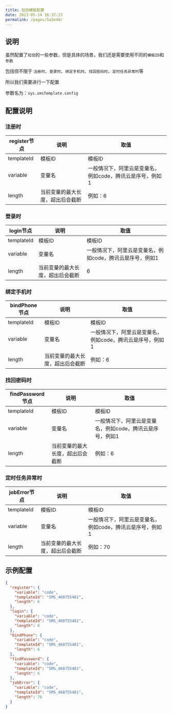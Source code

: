 ```yaml
---
title: 短信模板配置
date: 2023-05-14 16:37:23
permalink: /pages/5a2e40/
---
```


## 说明

虽然配置了`短信`的一些参数，但是具体的场景，我们还是需要使用不同的`模板ID`和`参数`

包括但不限于 `注册时`、`登录时`、`绑定手机时`、`找回密码时`、`定时任务异常时`等

所以我们需要进行一下配置

参数名为：`sys.smsTemplate.config`

## 配置说明

### 注册时

| register节点 | 说明               | 取值                              |
|------------|------------------|---------------------------------|
| templateId | 模板ID             | 模板ID                            |
| variable   | 变量名              | 一般情况下，阿里云是变量名，例如code，腾讯云是序号，例如1 |
| length     | 当前变量的最大长度，超出后会截断 | 例如：6                            |

### 登录时

| login节点    | 说明               | 取值                              |
|------------|------------------|---------------------------------|
| templateId | 模板ID             | 模板ID                            |
| variable   | 变量名              | 一般情况下，阿里云是变量名，例如code，腾讯云是序号，例如1 |
| length     | 当前变量的最大长度，超出后会截断 | 6                               |

### 绑定手机时

| bindPhone节点 | 说明               | 取值                              |
|-------------|------------------|---------------------------------|
| templateId  | 模板ID             | 模板ID                            |
| variable    | 变量名              | 一般情况下，阿里云是变量名，例如code，腾讯云是序号，例如1 |
| length      | 当前变量的最大长度，超出后会截断 | 例如：6                            |

### 找回密码时

| findPassword节点 | 说明               | 取值                              |
|----------------|------------------|---------------------------------|
| templateId     | 模板ID             | 模板ID                            |
| variable       | 变量名              | 一般情况下，阿里云是变量名，例如code，腾讯云是序号，例如1 |
| length         | 当前变量的最大长度，超出后会截断 | 例如：6                            |

### 定时任务异常时

| jobError节点 | 说明               | 取值                              |
|------------|------------------|---------------------------------|
| templateId | 模板ID             | 模板ID                            |
| variable   | 变量名              | 一般情况下，阿里云是变量名，例如code，腾讯云是序号，例如1 |
| length     | 当前变量的最大长度，超出后会截断 | 例如：70                           |

## 示例配置

```json
{
  "register": {
    "variable": "code",
    "templateId": "SMS_460755481",
    "length": 6
  },
  "login": {
    "variable": "code",
    "templateId": "SMS_460755481",
    "length": 6
  },
  "bindPhone": {
    "variable": "code",
    "templateId": "SMS_460755481",
    "length": 6
  },
  "findPassword": {
    "variable": "code",
    "templateId": "SMS_460755481",
    "length": 6
  },
  "jobError": {
    "variable": "code",
    "templateId": "SMS_460755481",
    "length": 70
  }
}
```
